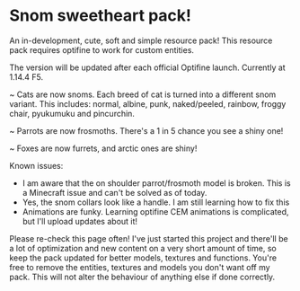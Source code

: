 # Snom sweetheart pack!

An in-development, cute, soft and simple resource pack!
This resource pack requires optifine to work for custom entities. 

The version will be updated after each official Optifine launch. Currently at 1.14.4 F5.

~ Cats are now snoms. Each breed of cat is turned into a different snom variant. This includes: normal, albine, punk, naked/peeled, rainbow, froggy chair, pyukumuku and pincurchin.

~ Parrots are now frosmoths. There's a 1 in 5 chance you see a shiny one!

~ Foxes are now furrets, and arctic ones are shiny!

Known issues: 
- I am aware that the on shoulder parrot/frosmoth model is broken. This is a Minecraft issue and can't be solved as of today.
- Yes, the snom collars look like a handle. I am still learning how to fix this
- Animations are funky. Learning optifine CEM animations is complicated, but I'll upload updates about it!

Please re-check this page often! I've just started this project and there'll be a lot of optimization and new content on a very short amount of time, so keep the pack updated for better models, textures and functions.
You're free to remove the entities, textures and models you don't want off my pack. This will not alter the behaviour of anything else if done correctly.
